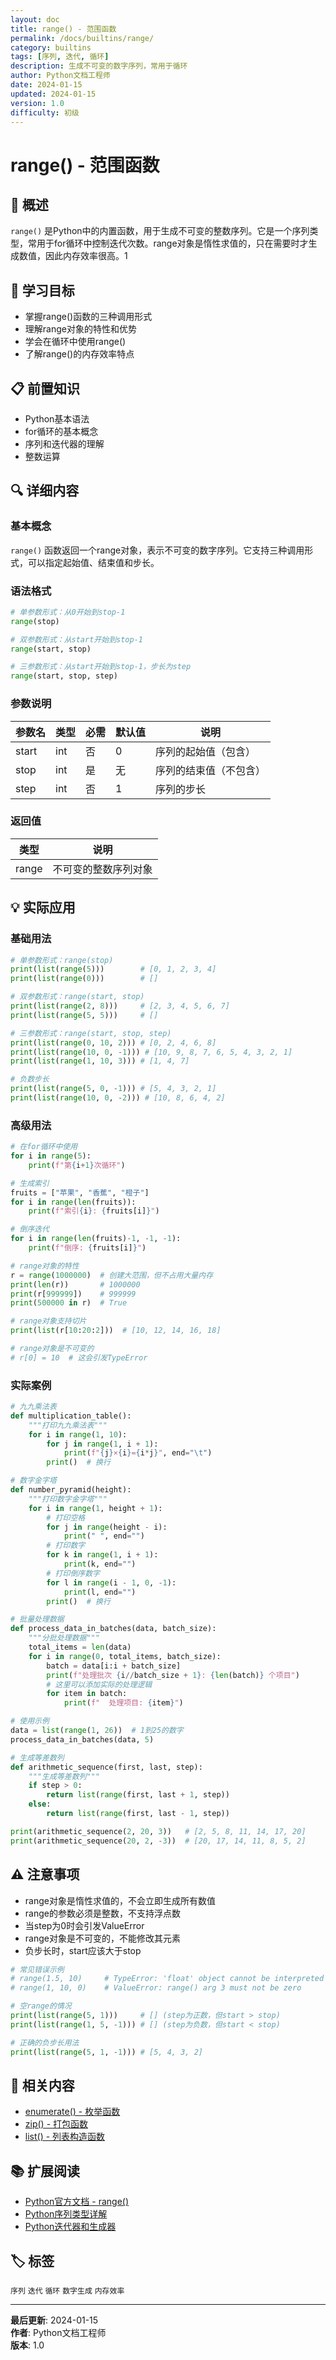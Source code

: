 ```yaml
---
layout: doc
title: range() - 范围函数
permalink: /docs/builtins/range/
category: builtins
tags: [序列, 迭代, 循环]
description: 生成不可变的数字序列，常用于循环
author: Python文档工程师
date: 2024-01-15
updated: 2024-01-15
version: 1.0
difficulty: 初级
---
```


# range() - 范围函数

## 📝 概述

`range()` 是Python中的内置函数，用于生成不可变的整数序列。它是一个序列类型，常用于for循环中控制迭代次数。range对象是惰性求值的，只在需要时才生成数值，因此内存效率很高。<mcreference link="https://docs.python.org/3/library/functions.html" index="1">1</mcreference>

## 🎯 学习目标

- 掌握range()函数的三种调用形式
- 理解range对象的特性和优势
- 学会在循环中使用range()
- 了解range()的内存效率特点

## 📋 前置知识

- Python基本语法
- for循环的基本概念
- 序列和迭代器的理解
- 整数运算

## 🔍 详细内容

### 基本概念

`range()` 函数返回一个range对象，表示不可变的数字序列。它支持三种调用形式，可以指定起始值、结束值和步长。

### 语法格式

```python
# 单参数形式：从0开始到stop-1
range(stop)

# 双参数形式：从start开始到stop-1
range(start, stop)

# 三参数形式：从start开始到stop-1，步长为step
range(start, stop, step)
```

### 参数说明

| 参数名 | 类型 | 必需 | 默认值 | 说明 |
|--------|------|------|--------|---------|
| start | int | 否 | 0 | 序列的起始值（包含） |
| stop | int | 是 | 无 | 序列的结束值（不包含） |
| step | int | 否 | 1 | 序列的步长 |

### 返回值

| 类型 | 说明 |
|------|------|
| range | 不可变的整数序列对象 |

## 💡 实际应用

### 基础用法

```python
# 单参数形式：range(stop)
print(list(range(5)))        # [0, 1, 2, 3, 4]
print(list(range(0)))        # []

# 双参数形式：range(start, stop)
print(list(range(2, 8)))     # [2, 3, 4, 5, 6, 7]
print(list(range(5, 5)))     # []

# 三参数形式：range(start, stop, step)
print(list(range(0, 10, 2))) # [0, 2, 4, 6, 8]
print(list(range(10, 0, -1))) # [10, 9, 8, 7, 6, 5, 4, 3, 2, 1]
print(list(range(1, 10, 3))) # [1, 4, 7]

# 负数步长
print(list(range(5, 0, -1))) # [5, 4, 3, 2, 1]
print(list(range(10, 0, -2))) # [10, 8, 6, 4, 2]
```

### 高级用法

```python
# 在for循环中使用
for i in range(5):
    print(f"第{i+1}次循环")

# 生成索引
fruits = ["苹果", "香蕉", "橙子"]
for i in range(len(fruits)):
    print(f"索引{i}: {fruits[i]}")

# 倒序迭代
for i in range(len(fruits)-1, -1, -1):
    print(f"倒序: {fruits[i]}")

# range对象的特性
r = range(1000000)  # 创建大范围，但不占用大量内存
print(len(r))       # 1000000
print(r[999999])    # 999999
print(500000 in r)  # True

# range对象支持切片
print(list(r[10:20:2]))  # [10, 12, 14, 16, 18]

# range对象是不可变的
# r[0] = 10  # 这会引发TypeError
```

### 实际案例

```python
# 九九乘法表
def multiplication_table():
    """打印九九乘法表"""
    for i in range(1, 10):
        for j in range(1, i + 1):
            print(f"{j}×{i}={i*j}", end="\t")
        print()  # 换行

# 数字金字塔
def number_pyramid(height):
    """打印数字金字塔"""
    for i in range(1, height + 1):
        # 打印空格
        for j in range(height - i):
            print(" ", end="")
        # 打印数字
        for k in range(1, i + 1):
            print(k, end="")
        # 打印倒序数字
        for l in range(i - 1, 0, -1):
            print(l, end="")
        print()  # 换行

# 批量处理数据
def process_data_in_batches(data, batch_size):
    """分批处理数据"""
    total_items = len(data)
    for i in range(0, total_items, batch_size):
        batch = data[i:i + batch_size]
        print(f"处理批次 {i//batch_size + 1}: {len(batch)} 个项目")
        # 这里可以添加实际的处理逻辑
        for item in batch:
            print(f"  处理项目: {item}")

# 使用示例
data = list(range(1, 26))  # 1到25的数字
process_data_in_batches(data, 5)

# 生成等差数列
def arithmetic_sequence(first, last, step):
    """生成等差数列"""
    if step > 0:
        return list(range(first, last + 1, step))
    else:
        return list(range(first, last - 1, step))

print(arithmetic_sequence(2, 20, 3))   # [2, 5, 8, 11, 14, 17, 20]
print(arithmetic_sequence(20, 2, -3))  # [20, 17, 14, 11, 8, 5, 2]
```

## ⚠️ 注意事项

- range对象是惰性求值的，不会立即生成所有数值
- range的参数必须是整数，不支持浮点数
- 当step为0时会引发ValueError
- range对象是不可变的，不能修改其元素
- 负步长时，start应该大于stop

```python
# 常见错误示例
# range(1.5, 10)     # TypeError: 'float' object cannot be interpreted as an integer
# range(1, 10, 0)    # ValueError: range() arg 3 must not be zero

# 空range的情况
print(list(range(5, 1)))     # [] (step为正数，但start > stop)
print(list(range(1, 5, -1))) # [] (step为负数，但start < stop)

# 正确的负步长用法
print(list(range(5, 1, -1))) # [5, 4, 3, 2]
```

## 🔗 相关内容

- [enumerate() - 枚举函数](../enumerate/)
- [zip() - 打包函数](../zip/)
- [list() - 列表构造函数](../list/)

## 📚 扩展阅读

- [Python官方文档 - range()](https://docs.python.org/3/library/functions.html#func-range)
- [Python序列类型详解](https://docs.python.org/3/library/stdtypes.html#sequence-types-list-tuple-range)
- [Python迭代器和生成器](https://docs.python.org/3/tutorial/classes.html#iterators)

## 🏷️ 标签

`序列` `迭代` `循环` `数字生成` `内存效率`

---

**最后更新**: 2024-01-15  
**作者**: Python文档工程师  
**版本**: 1.0